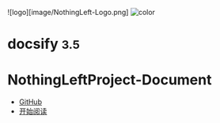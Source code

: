 <!-- _coverpage.md -->

![logo][image/NothingLeft-Logo.png]
![color](#f0f0f0)

# docsify <small>3.5</small>

# NothingLeftProject-Document
- [GitHub](https://github.com/NothingLeftProject/)
- [开始阅读](/README.md)



